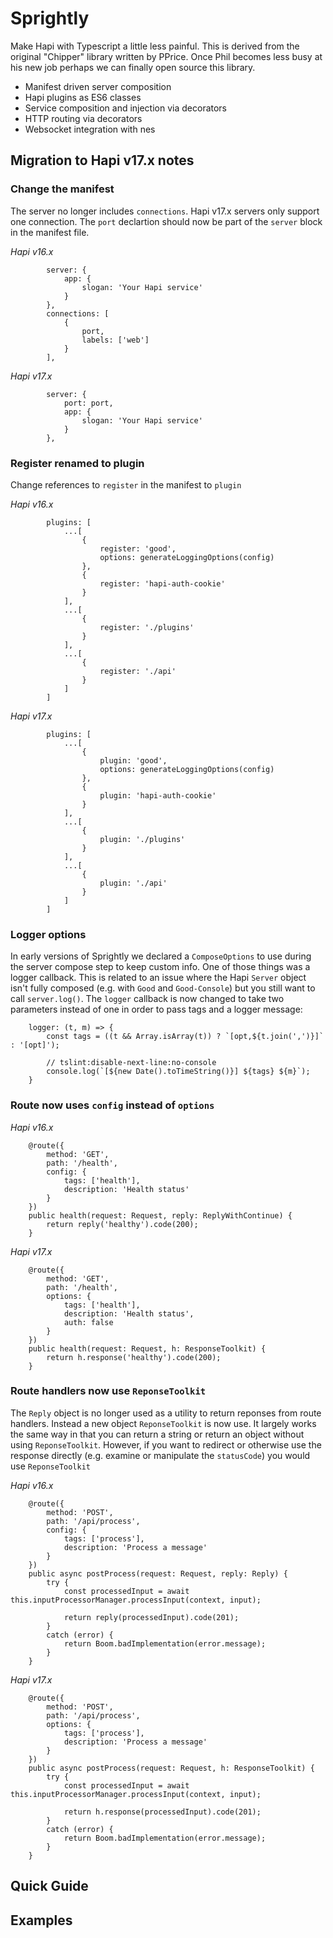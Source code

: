 # Sprightly 
Make Hapi with Typescript a little less painful. This is derived from the original "Chipper" library
written by PPrice. Once Phil becomes less busy at his new job perhaps we can finally open source
this library.

 - Manifest driven server composition 
 - Hapi plugins as ES6 classes 
 - Service composition and injection via decorators 
 - HTTP routing via decorators
 - Websocket integration with nes

## Migration to Hapi v17.x notes
### Change the manifest
The server no longer includes `connections`. Hapi v17.x servers only support one connection. The `port` declartion should now be part of the `server` block in the manifest file.

*Hapi v16.x*
```
        server: {
            app: {
                slogan: 'Your Hapi service'
            }
        },
        connections: [
            {
                port,
                labels: ['web']
            }
        ],
```

*Hapi v17.x*
```
        server: {
            port: port,
            app: {
                slogan: 'Your Hapi service'
            }
        },
```

### Register renamed to plugin
Change references to `register` in the manifest to `plugin`

*Hapi v16.x*
```
        plugins: [
            ...[
                {
                    register: 'good',
                    options: generateLoggingOptions(config)
                },
                {
                    register: 'hapi-auth-cookie'
                }
            ],
            ...[
                {
                    register: './plugins'
                }
            ],
            ...[
                {
                    register: './api'
                }
            ]
        ]
```

*Hapi v17.x*
```
        plugins: [
            ...[
                {
                    plugin: 'good',
                    options: generateLoggingOptions(config)
                },
                {
                    plugin: 'hapi-auth-cookie'
                }
            ],
            ...[
                {
                    plugin: './plugins'
                }
            ],
            ...[
                {
                    plugin: './api'
                }
            ]
        ]
```

### Logger options
In early versions of Sprightly we declared a `ComposeOptions` to use during the server compose step to keep custom info. One of those things was a logger callback. This is related to an issue where the Hapi `Server` object isn't fully composed (e.g. with `Good` and `Good-Console`) but you still want to call `server.log()`. The `logger` callback is now changed to take two parameters instead of one in order to pass tags and a logger message:
```
    logger: (t, m) => {
        const tags = ((t && Array.isArray(t)) ? `[opt,${t.join(',')}]` : '[opt]');

        // tslint:disable-next-line:no-console
        console.log(`[${new Date().toTimeString()}] ${tags} ${m}`);
    }
```

### Route now uses `config` instead of `options`
*Hapi v16.x*
```
    @route({
        method: 'GET',
        path: '/health',
        config: {
            tags: ['health'],
            description: 'Health status'
        }
    })
    public health(request: Request, reply: ReplyWithContinue) {
        return reply('healthy').code(200);
    }
```

*Hapi v17.x*
```
    @route({
        method: 'GET',
        path: '/health',
        options: {
            tags: ['health'],
            description: 'Health status',
            auth: false
        }
    })
    public health(request: Request, h: ResponseToolkit) {
        return h.response('healthy').code(200);
    }
```

### Route handlers now use `ReponseToolkit`
The `Reply` object is no longer used as a utility to return reponses from route handlers. Instead a new object `ReponseToolkit` is now use. It largely works the same way in that you can return a string or return an object without using `ReponseToolkit`. However, if you want to redirect or otherwise use the response directly (e.g. examine or manipulate the `statusCode`) you would use `ReponseToolkit`

*Hapi v16.x*
```
    @route({
        method: 'POST',
        path: '/api/process',
        config: {
            tags: ['process'],
            description: 'Process a message'
        }
    })
    public async postProcess(request: Request, reply: Reply) {
        try {
            const processedInput = await this.inputProcessorManager.processInput(context, input);

            return reply(processedInput).code(201);
        }
        catch (error) {
            return Boom.badImplementation(error.message);
        }
    }
```

*Hapi v17.x*
```
    @route({
        method: 'POST',
        path: '/api/process',
        options: {
            tags: ['process'],
            description: 'Process a message'
        }
    })
    public async postProcess(request: Request, h: ResponseToolkit) {
        try {
            const processedInput = await this.inputProcessorManager.processInput(context, input);

            return h.response(processedInput).code(201);
        }
        catch (error) {
            return Boom.badImplementation(error.message);
        }
    }
```

## Quick Guide

## Examples

